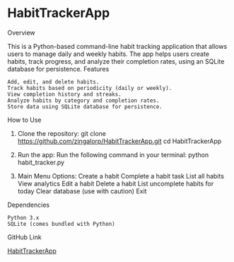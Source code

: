 # HabitTrackerApp

Overview

This is a Python-based command-line habit tracking application that allows users to manage daily and weekly habits. The app helps users create habits, track progress, and analyze their completion rates, using an SQLite database for persistence.
Features

    Add, edit, and delete habits.
    Track habits based on periodicity (daily or weekly).
    View completion history and streaks.
    Analyze habits by category and completion rates.
    Store data using SQLite database for persistence.

How to Use

1. Clone the repository:
    git clone https://github.com/zingalorp/HabitTrackerApp.git
    cd HabitTrackerApp

2. Run the app:
    Run the following command in your terminal:
    python habit_tracker.py

3. Main Menu Options:
    Create a habit
    Complete a habit task
    List all habits
    View analytics
    Edit a habit
    Delete a habit
    List uncomplete habits for today
    Clear database (use with caution)
    Exit

Dependencies

    Python 3.x
    SQLite (comes bundled with Python)

GitHub Link

[HabitTrackerApp](https://github.com/zingalorp/HabitTrackerApp)
